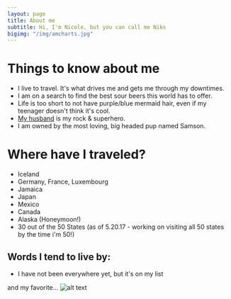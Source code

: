 ```yaml
---
layout: page
title: About me
subtitle: Hi, I'm Nicole, but you can call me Niks
bigimg: "/img/amcharts.jpg"
---
```

# Things to know about me 

- I live to travel. It's what drives me and gets me through my downtimes.
- I am on a search to find the best sour beers this world has to offer.
- Life is too short to not have purple/blue mermaid hair, even if my teenager doesn't think it's cool.
- [My husband](https://twitter.com/buhakmeh) is my rock & superhero.
- I am owned by the most loving, big headed pup named Samson. 

# Where have I traveled?
- Iceland
- Germany, France, Luxembourg
- Jamaica
- Japan
- Mexico
- Canada
- Alaska (Honeymoon!)
- 30 out of the 50 States (as of 5.20.17 - working on visiting all 50 states by the time i'm 50!) 


## Words I tend to live by:
 - I have not been everywhere yet, but it's on my list
 
and my favorite... 
![alt text][logo]

[logo]: http://allswalls.com/images/not-all-who-wander-are-lost-wallpaper-1.jpg


